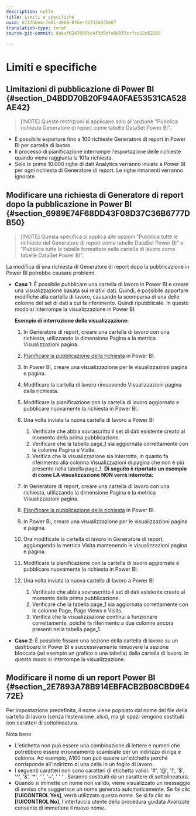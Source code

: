 ```yaml
---
description: nulle
title: Limiti e specifiche
uuid: 6717b6ea-7e01-49b8-8f6e-fb733a03b687
translation-type: tm+mt
source-git-commit: dabaf6247695bc4f3d9bfe668f3ccfca12a52269

---
```



# Limiti e specifiche

## Limitazioni di pubblicazione di Power BI {#section_D4BDD70B20F94A0FAE53531CA528AE42}

>[!NOTE] Queste restrizioni si applicano solo all&#39;opzione &quot;Pubblica richieste Generatore di report come tabelle DataSet Power BI&quot;.

* È possibile esportare fino a 100 richieste Generatore di report in Power BI per cartella di lavoro.
* Il processo di pianificazione interrompe l&#39;esportazione delle richieste quando viene raggiunta la 101a richiesta.
* Solo le prime 10.000 righe di dati Analytics verranno inviate a Power BI per ogni richiesta di Generatore di report. Le righe rimanenti verranno ignorate.

## Modificare una richiesta di Generatore di report dopo la pubblicazione in Power BI {#section_6989E74F68DD43F08D37C36B6777DB50}

>[!NOTE] Questa specifica si applica alle opzioni &quot;Pubblica tutte le richieste del Generatore di report come tabelle DataSet Power BI&quot; e &quot;Pubblica tutte le tabelle formattate nella cartella di lavoro come tabelle DataSet Power BI&quot;.

La modifica di una richiesta di Generatore di report dopo la pubblicazione in Power BI potrebbe causare problemi.

* **Caso 1**: È possibile pubblicare una cartella di lavoro in Power BI e creare una visualizzazione basata sui relativi dati. Quindi, è possibile apportare modifiche alla cartella di lavoro, causando la scomparsa di una delle colonne del set di dati a cui fa riferimento. Quindi ripubblicate. In questo modo si interrompe la visualizzazione in Power BI.

   **Esempio di interruzione della visualizzazione:**

   1. In Generatore di report, creare una cartella di lavoro con una richiesta, utilizzando la dimensione Pagina e la metrica Visualizzazioni pagina.
   1. [Pianificare la pubblicazione della richiesta](/help/analyze/report-builder/whats-new-arb.md#rb-5-5-section) in Power BI.
   1. In Power BI, creare una visualizzazione per le visualizzazioni pagina e pagina.
   1. Modificare la cartella di lavoro rimuovendo Visualizzazioni pagina dalla richiesta.
   1. Modificare la pianificazione con la cartella di lavoro aggiornata e pubblicare nuovamente la richiesta in Power BI.
   1. Una volta inviata la nuova cartella di lavoro a Power BI

      1. Verificate che abbia sovrascritto il set di dati esistente creato al momento della prima pubblicazione.
      1. Verificare che la tabella page_1 sia aggiornata correttamente con le colonne Pagina e Visite.
      1. Verifica che la visualizzazione sia interrotta, in quanto fa riferimento alla colonna Visualizzazioni di pagina che non è più presente nella tabella page_1.
   **Di seguito è riportato un esempio di come LA visualizzazione NON verrà interrotta:**

   1. In Generatore di report, creare una cartella di lavoro con una richiesta, utilizzando la dimensione Pagina e la metrica Visualizzazioni pagina.
   1. [Pianificare la pubblicazione della richiesta](/help/analyze/report-builder/whats-new-arb.md#rb-5-5-section) in Power BI.
   1. In Power BI, creare una visualizzazione per le visualizzazioni pagina e pagina.
   1. Ora modificate la cartella di lavoro in Generatore di report, aggiungendo la metrica Visita mantenendo le visualizzazioni pagina e pagina.
   1. Modificare la pianificazione con la cartella di lavoro aggiornata e pubblicare nuovamente la richiesta in Power BI.
   1. Una volta inviata la nuova cartella di lavoro a Power BI

      1. Verificate che abbia sovrascritto il set di dati esistente creato al momento della prima pubblicazione.
      1. Verificare che la tabella page_1 sia aggiornata correttamente con le colonne Page, Page Views e Visits.
      1. Verifica che la visualizzazione continui a funzionare correttamente, poiché fa riferimento a due colonne ancora presenti nella tabella page_1.


* **Caso 2**: È possibile fissare una sezione della cartella di lavoro su un dashboard in Power BI e successivamente rimuovere la sezione bloccata (ad esempio un grafico o una tabella) dalla cartella di lavoro. In questo modo si interrompe la visualizzazione.

## Modificare il nome di un report Power BI {#section_2E7893A78B914EBFACB2B08CBD9E472E}

Per impostazione predefinita, il nome viene popolato dal nome del file della cartella di lavoro (senza l’estensione .xlsx), ma gli spazi vengono sostituiti con caratteri di sottolineatura.

Nota bene

* L&#39;etichetta non può essere una combinazione di lettere e numeri che potrebbero essere erroneamente scambiate per un indirizzo di riga e colonna. Ad esempio, A100 non può essere un&#39;etichetta perché corrisponde all&#39;indirizzo di una cella in un foglio di lavoro.
* I seguenti caratteri non sono caratteri di etichetta validi: &#39;#&#39;, &#39;@&#39;, &#39;!&#39;, &#39;$&#39;, &#39;^&#39;, &#39;&amp;&#39;, &#39;*&#39;, &#39;`&#39;, &#39;~&#39;, &#39; &#39; &#39; . Saranno sostituiti da un carattere di sottolineatura.
* Quando si immette un nome non valido, viene visualizzato un messaggio di avviso che suggerisce un nome generato automaticamente. Se fai clic **[!UICONTROL Yes]**, verrà utilizzato questo nome. Se si fa clic su **[!UICONTROL No]**, l&#39;interfaccia utente della procedura guidata Avanzate consente di immettere il nuovo nome.

